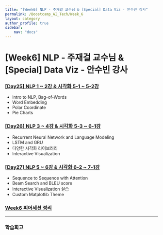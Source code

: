 ```yaml
---
title: "[Week6] NLP - 주재걸 교수님 & [Special] Data Viz - 안수빈 강사"
permalink: /Boostcamp_AI_Tech/Week_6
layout: category
author_profile: true
sidebar:
    nav: "docs"
---
```


# [Week6] NLP - 주재걸 교수님 & [Special] Data Viz - 안수빈 강사

### [[Day25] NLP 1 ~ 2강 & 시각화 5-1 ~ 5-2강](https://github.com/raki-1203/boostcamp_note/tree/main/Week_6/Day_25)

- Intro to NLP, Bag-of-Words
- Word Embedding
- Polar Coordinate
- Pie Charts

### [[Day26] NLP 3 ~ 4강 & 시각화 5-3 ~ 6-1강](https://github.com/raki-1203/boostcamp_note/tree/main/Week_6/Day_26)

- Recurrent Neural Network and Language Modeling
- LSTM and GRU
- 다양한 시각화 라이브러리
- Interactive Visualization

### [[Day27] NLP 5 ~ 6강 & 시각화 6-2 ~ 7-1강](https://github.com/raki-1203/boostcamp_note/tree/main/Week_6/Day_27)

- Sequence to Sequence with Attention
- Beam Search and BLEU score
- Interactive Visualization 실습
- Custom Matplotlib Theme

### [Week6 피어세션 정리](https://www.notion.so/8b197c1430ad4dc2a46c6aace02aac8e?v=864474662fa4412297f6319ae1d3c171)

---
### 학습회고